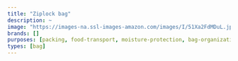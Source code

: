 ```yaml
---
title: "Ziplock bag"
description: ~
image: "https://images-na.ssl-images-amazon.com/images/I/51Xa2FdMDuL.jpg"
brands: []
purposes: [packing, food-transport, moisture-protection, bag-organization]
types: [bag]
---
```

